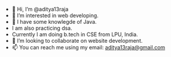 - 👋 Hi, I’m @aditya13raja
- 👀 I’m interested in web developing.
- 🌱 I have some knowlegde of Java.
- I am also practicing dsa.
- Currently I am doing b.tech in CSE from LPU, India.
- 💞️ I’m looking to collaborate on website development.
- 📫 You can reach me using my email: aditya13raja@gmail.com

<!---
aditya13raja/aditya13raja is a ✨ special ✨ repository because its `README.md` (this file) appears on your GitHub profile.
You can click the Preview link to take a look at your changes.
--->
